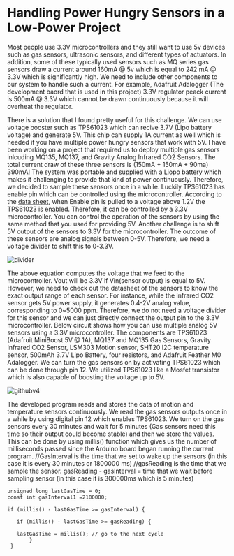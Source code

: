 # Handling Power Hungry Sensors in a Low-Power Project
Most people use 3.3V microcontrollers and they still want to use 5v devices such as gas sensors, ultrasonic sensors, and different types of actuators. In addition, some of these typically used sensors such as MQ series gas sensors draw a current around 160mA @ 5v which is equal to 242 mA @ 3.3V which is significantly high. We need to include other components to our system to handle such a current. For example, Adafruit Adalogger (The development baord that is used in this project) 3.3V regulator peack current is 500mA @ 3.3V which cannot be drawn continuously because it will overheat the regulator. 

There is a solution that I found pretty useful for this challenge. We can use voltage booster such as TPS61023 which can recive 3.7V (Lipo battery voltage) and generate 5V. This chip can supply 1A current as well which is needed if you have multiple power hungry sensors that work with 5V. I have been working on a project that required us to deploy multiple gas sensors inlcuding MQ135, MQ137, and Gravity Analog Infrared CO2 Sensors. The total current draw of these three sensors is (150mA + 150mA + 90ma) 390mA! The system  was portable and supplied with a Liopo battery which makes it challenging to provide that kind of power continuously. Therefore, we decided to sample these sensors once in a while. Luckily TPS61023 has enable pin which can be controlled using the microcontroller. According to the [data sheet](https://www.ti.com/lit/ds/symlink/tps61023.pdf?ts=1626311355044&ref_url=https%253A%252F%252Fwww.ti.com%252Fproduct%252FTPS61023), when Enable pin is pulled to a voltage above 1.2V the TPS61023 is enabled. Therefore, it can be controlled by a 3.3V microcontroller. You can control the operation of the sensors by using the same method that you used for providing 5V.
Another challenge is to shift 5V output of the sensors to 3.3V for the microcontroller. The outcome of these sensors are analog signals between 0-5V. Therefore, we need a voltage divider to shift this to 0-3.3V. 

![divider](https://user-images.githubusercontent.com/45086751/125552094-addf8c34-e63d-4cb5-a948-1256d4dd0c2f.JPG)

The above equation computes the voltage that we feed to the microcontroller. Vout will be 3.3V if Vin(sensor output) is equal to 5V. However, we need to check out the datasheet of the sensors to know the exact output range of each sensor. For instance, while the infrared CO2 sensor gets 5V power supply, it generates 0.4-2V analog value, corresponding to 0~5000 ppm. Therefore, we do not need a voltage divider for this sensor and we can just directly connect the output pin to the 3.3V microcontroller.
Below circuit shows how you can use multiple analog 5V sensors using a 3.3V microcontroller. The components are TPS61023 (Adafruit MiniBoost 5V @ 1A), MQ137 and MQ135 Gas Sensors, Gravity Infrared CO2 Sensor, LSM303 Motion sensor, SHT20 I2C temperature sensor, 500mAh 3.7V Lipo Battery, four resistors, and Adafruit Feather M0 Adalogger. We can turn the gas sensors on by activating TPS61023 which can be done through pin 12. We utilized TPS61023 like a Mosfet transistor which is also capable of boosting the voltage up to 5V. 


![githubv4](https://user-images.githubusercontent.com/45086751/125672955-8b26df32-c16b-4bf8-b240-8143354b2fd6.jpg)



The developed program reads and stores the data of motion and temperature sensors continuously. We read the gas sensors outputs once in a while by using digital pin 12 which enables TPS61023. We turn on the gas sensors every 30 minutes and wait for 5 minutes (Gas sensors need this time so their output could become stable) and then we store the values. This can be done by using millis() function which gives us the number of milliseconds passed since the Arduino board began running the current program.
//GasInterval is the time that we set to wake up the sensors (in this case it is every 30 minutes or 1800000 ms)
//gasReading is the time that we sample the sensor. gasReading - gasInterval = time that we wait before sampling sensor (in this case it is 300000ms which is 5 minutes)
```
unsigned long lastGasTime = 0;
const int gasInterval1 =2100000;

if (millis() - lastGasTime >= gasInterval) { 

   if (millis() - lastGasTime >= gasReading) {  
      
   lastGasTime = millis(); // go to the next cycle
       }
 }
```
